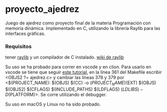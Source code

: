 # proyecto_ajedrez
Juego de ajedrez como proyecto final de la materia Programación con memoria dinámica.
Implementado en C, utilizando la librería Raylib para las interfaces gráficas.

### Requisitos
tener [raylib](https://www.raylib.com) y un compilador de C instalado.
[wiki de raylib](https://github.com/raysan5/raylib/wiki/)

Su uso se ha probado para correr en vscode y en clion. 
Para usarlo en vscode se tiene que seguir [este tutorial](https://github.com/raysan5/raylib/wiki/Using-raylib-in-VSCode/), en la línea 361 del Makefile escribir <OBJS2 ?= ajedrez.c> y cambiar las líneas 378 y 379 por <$(PROJECT_NAME): $(OBJS)
	$(CC) -o $(PROJECT_NAME)$(EXT) $(OBJS) $(OBJS2) $(CFLAGS) $(INCLUDE_PATHS) $(LDFLAGS) $(LDLIBS) -D$(PLATFORM)>. Se corre utilizando el debugger.
  
Su uso en macOS y Linux no ha sido probado.
